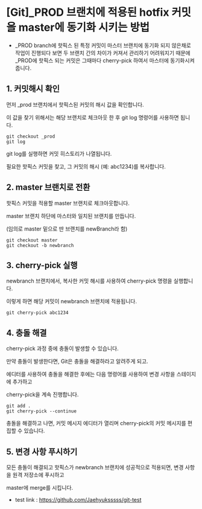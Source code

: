 # [Git]_PROD 브랜치에 적용된 hotfix 커밋을 master에 동기화 시키는 방법



- _PROD branch에 핫픽스 된 특정 커밋이 마스터 브랜치에 동기화 되지 않은채로 작업이 진행되다 보면 
두 브랜치 간의 차이가 커져서 관리하기 어려워지기 때문에 _PROD에 핫픽스 되는 커밋은 그때마다  cherry-pick 하여서 
마스터에 동기화시켜 줍니다.

 

## 1. 커밋해시 확인
먼저 _prod 브랜치에서 핫픽스된 커밋의 해시 값을 확인합니다. 

이 값을 찾기 위해서는 해당 브랜치로 체크아웃 한 후 git log 명령어를 사용하면 됩니다.


```
git checkout _prod
git log
```
git log를 실행하면 커밋 히스토리가 나열됩니다. 

필요한 핫픽스 커밋을 찾고, 그 커밋의 해시 (예: abc1234)를 복사합니다.

## 2. master 브랜치로 전환
핫픽스 커밋을 적용할 master 브랜치로 체크아웃합니다.

master 브랜치 하단에 마스터와 일치된 브랜치를 만듭니다.

(임의로 master 밑으로 딴 브랜치를 newBranch라 함)


```
git checkout master
git checkout -b newbranch
```

## 3. cherry-pick 실행
newbranch 브랜치에서, 복사한 커밋 해시를 사용하여 cherry-pick 명령을 실행합니다.

 이렇게 하면 해당 커밋이 newbranch 브랜치에 적용됩니다.


```
git cherry-pick abc1234
```

## 4. 충돌 해결
cherry-pick 과정 중에 충돌이 발생할 수 있습니다. 

만약 충돌이 발생한다면, Git은 충돌을 해결하라고 알려주게 되고.

에디터를 사용하여 충돌을 해결한 후에는 다음 명령어를 사용하여 변경 사항을 스테이지에 추가하고 

cherry-pick을 계속 진행합니다.


```
git add . 
git cherry-pick --continue
``` 

충돌을 해결하고 나면, 커밋 메시지 에디터가 열리며 cherry-pick의 커밋 메시지를 편집할 수 있습니다.

## 5. 변경 사항 푸시하기
모든 충돌이 해결되고 핫픽스가 newbranch 브랜치에 성공적으로 적용되면, 변경 사항을 원격 저장소에 푸시하고

master에 merge를 시킵니다.


* test link : https://github.com/Jaehyuksssss/git-test 